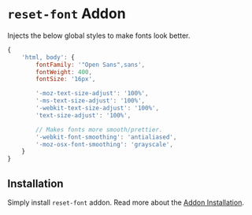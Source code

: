 # `reset-font` Addon

Injects the below global styles to make fonts look better.

```js
{
    'html, body': {
        fontFamily: '"Open Sans",sans',
        fontWeight: 400,
        fontSize: '16px',

        '-moz-text-size-adjust': '100%',
        '-ms-text-size-adjust': '100%',
        '-webkit-text-size-adjust': '100%',
        'text-size-adjust': '100%',

        // Makes fonts more smooth/prettier.
        '-webkit-font-smoothing': 'antialiased',
        '-moz-osx-font-smoothing': 'grayscale',
    }
}
```


## Installation

Simply install `reset-font` addon. Read more about the [Addon Installation](./Addons.md#addon-installation).
